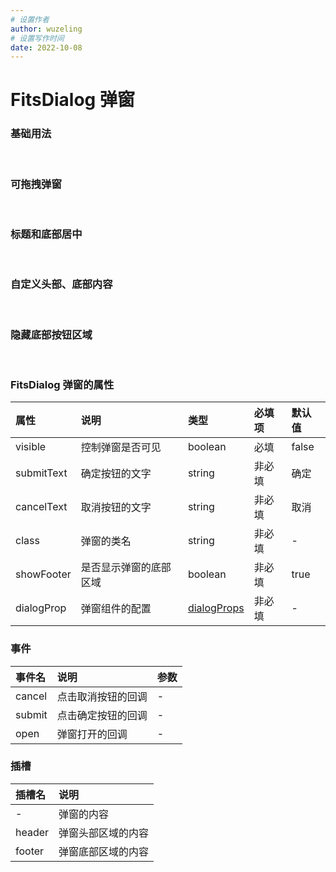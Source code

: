```yaml
---
# 设置作者
author: wuzeling
# 设置写作时间
date: 2022-10-08
---
```

# FitsDialog 弹窗

### 基础用法
<demo src="../../../src/views/components-manage/dialog/BasicDialog.vue" title="基础用法" desc="需要设置 `visible` 属性，为 `true` 时显示。`dialogProp` 属性用于设置弹窗组件的配置。"></demo>
<br/> 

### 可拖拽弹窗
<demo src="../../../src/views/components-manage/dialog/DragDialog.vue" title="可拖拽弹窗" desc="通过设置 `dialogProp.draggable = true` 开启拖拽。"></demo>
<br/> 

### 标题和底部居中
<demo src="../../../src/views/components-manage/dialog/CenterDialog.vue" title="标题和底部居中" desc="通过设置 `dialogProp.center = true` ，居中标题和底部按钮区域。"></demo>
<br/> 

### 自定义头部、底部内容
<demo src="../../../src/views/components-manage/dialog/SlotDialog.vue" title="自定义头部、底部内容" desc="通过使用插槽 `header` 和 `footer`，可以自定义头部和底部按钮区域的内容。通过设置 `submitText` 和 `cancelText`，分别定义确定按钮和取消按钮的显示文字。"></demo>
<br/> 

### 隐藏底部按钮区域
<demo src="../../../src/views/components-manage/dialog/HideFooterDialog.vue" title="隐藏底部按钮区域" desc=" 通过设置 `showFooter = false` 隐藏底部按钮区域。"></demo>
<br/> 


### FitsDialog 弹窗的属性
| 属性 | 说明 | 类型  | 必填项 | 默认值 |
| :-- | :-- | :-- | :---- | :---- |
| visible | 控制弹窗是否可见 | boolean | 必填 | false |
| submitText | 确定按钮的文字 | string | 非必填 | 确定 |
| cancelText | 取消按钮的文字 | string | 非必填 | 取消 |
| class | 弹窗的类名 | string | 非必填 | - |
| showFooter | 是否显示弹窗的底部区域 | boolean | 非必填 | true |
| dialogProp | 弹窗组件的配置 | [dialogProps](https://element-plus.org/zh-CN/component/dialog.html#%E5%B1%9E%E6%80%A7) | 非必填 | - |

### 事件
| 事件名 | 说明 | 参数 |
| :-- | :-- | :-- |
| cancel | 点击取消按钮的回调 | - |
| submit | 点击确定按钮的回调 | - |
| open | 弹窗打开的回调 | - |

### 插槽
| 插槽名 | 说明 |
| :-- | :-- |
| - | 弹窗的内容 |
| header | 弹窗头部区域的内容 |
| footer | 弹窗底部区域的内容 |
